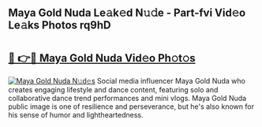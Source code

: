 ## Maya Gold Nuda Le𝚊k𝚎d N𝚞𝚍e - Part-fvi Vid𝚎o Le𝚊ks Photos rq9hD

# <h2><a href="http://fbfiqt.evod.top/?m=Maya+Gold+Nuda">🔗 👉🔴 Maya Gold Nuda Vid𝚎o Ph𝚘t𝚘s</a></h2>

[![Maya Gold Nuda N𝚞d𝚎s](https://i.imgur.com/8V9OHl7.gif)](http://fbfiqt.evod.top/?m=Maya+Gold+Nuda)
Social media influencer Maya Gold Nuda who creates engaging lifestyle and dance content, featuring solo and collaborative dance trend performances and mini vlogs. Maya Gold Nuda public image is one of resilience and perseverance, but he's also known for his sense of humor and lightheartedness. 
